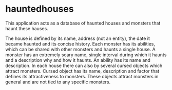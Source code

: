 # hauntedhouses

This application acts as a database of haunted houses and monsters that haunt these hauses.

The house is defined by its name, address (not an entity), the date it became haunted and its concise history.
Each monster has its abilities, which can be shared with other monsters and haunts a single house.
A monster has an extremely scary name, single interval during which it haunts and a description why and
how it haunts. An ability has its name and description. In each house there can also by several
cursed objects which attract monsters. Cursed object has its name, description and factor that defines
its attractiveness to monsters. These objects attract monsters in general and are not tied to any specific
monsters.
